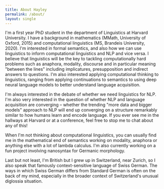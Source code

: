 ```yaml
---
title: About Hayley
permalink: /about/
layout: single
---
```


I'm a first year PhD student in the department of Linguistics at Harvard University. I have a background in mathematics (MMath, University of Oxford, 2015) and computational linguistics (MS, Brandeis University, 2020). I'm interested in formal semantics, and also how we can use linguistics to inform computational linguistics and NLP and vice versa. I believe that linguistics will be the key to tackling computationally hard problems such as anaphora, modality, discourse and in particular meaning "between the lines" including implicatures, presupposition and indirect answers to questions. I'm also interested applying computational thinking to linguistics, ranging from applying continuations to semantics to using deep neural language models to better understand language acquisition.

I'm always interested in the debate of whether we need linguistics for NLP. I'm also very interested in the question of whether NLP and language acquisition are converging &ndash; whether the trending "more data and bigger models" approach to NLP will end up converging on a structure remarkably similar to how humans learn and encode language. If you ever see me in the hallways at Harvard or at a conference, feel free to stop me to chat about any of this!

When I'm not thinking about computational linguistics, you can usually find me in the mathematical end of semantics working on modality, anaphora or anything else with a lot of lambda calculus. I'm also currently working on a fun project involving nanosyntax for Germanic morphology.

Last but not least, I'm British but I grew up in Switzerland, near Zurich, so I also speak that famously context-sensitive language of Swiss German. The ways in which Swiss German differs from Standard German is often on the back of my mind, especially in the broader context of Switzerland's unusual diglossia situation. 
